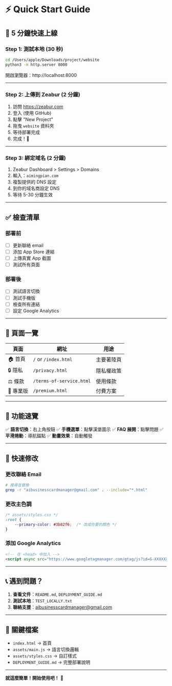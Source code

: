# ⚡ Quick Start Guide

## 🚀 5 分鐘快速上線

### Step 1: 測試本地 (30 秒)
```bash
cd /Users/apple/Downloads/project/website
python3 -m http.server 8000
```
開啟瀏覽器：http://localhost:8000

---

### Step 2: 上傳到 Zeabur (2 分鐘)

1. 訪問 https://zeabur.com
2. 登入 (使用 GitHub)
3. 點擊 "New Project"
4. 拖曳 `website` 資料夾
5. 等待部署完成
6. 完成！🎉

---

### Step 3: 綁定域名 (2 分鐘)

1. Zeabur Dashboard > Settings > Domains
2. 輸入：`aimingpian.com`
3. 複製提供的 DNS 設定
4. 到你的域名商設定 DNS
5. 等待 5-30 分鐘生效

---

## ✅ 檢查清單

### 部署前
- [ ] 更新聯絡 email
- [ ] 添加 App Store 連結
- [ ] 上傳真實 App 截圖
- [ ] 測試所有頁面

### 部署後
- [ ] 測試語言切換
- [ ] 測試手機版
- [ ] 檢查所有連結
- [ ] 設定 Google Analytics

---

## 📱 頁面一覽

| 頁面 | 網址 | 用途 |
|------|------|------|
| 🏠 首頁 | `/` or `/index.html` | 主要著陸頁 |
| 🔒 隱私 | `/privacy.html` | 隱私權政策 |
| ⚖️ 條款 | `/terms-of-service.html` | 使用條款 |
| 💎 專業版 | `/premium.html` | 付費方案 |

---

## 🎨 功能速覽

✅ **語言切換**：右上角按鈕
✅ **手機選單**：點擊漢堡圖示
✅ **FAQ 展開**：點擊問題
✅ **平滑捲動**：導航錨點
✅ **動畫效果**：自動觸發

---

## 🔧 快速修改

### 更改聯絡 Email
```bash
# 搜尋並替換
grep -r "aibusinesscardmanager@gmail.com" . --include="*.html"
```

### 更改主色調
```css
/* assets/styles.css */
:root {
    --primary-color: #3b82f6;  /* 改成你要的顏色 */
}
```

### 添加 Google Analytics
```html
<!-- 在 <head> 中加入 -->
<script async src="https://www.googletagmanager.com/gtag/js?id=G-XXXXXX"></script>
```

---

## 📞 遇到問題？

1. **查看文件**：`README.md`, `DEPLOYMENT_GUIDE.md`
2. **測試本地**：`TEST_LOCALLY.txt`
3. **聯絡支援**：aibusinesscardmanager@gmail.com

---

## 🎯 關鍵檔案

- `index.html` → 首頁
- `assets/main.js` → 語言切換邏輯
- `assets/styles.css` → 自訂樣式
- `DEPLOYMENT_GUIDE.md` → 完整部署說明

---

**就這麼簡單！開始使用吧！** 🚀
